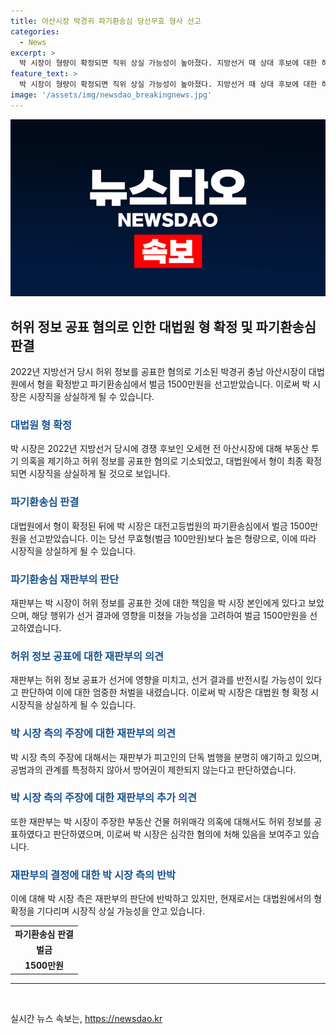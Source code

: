 ```yaml
---
title: 아산시장 박경귀 파기환송심 당선무효 형사 선고
categories:
  - News
excerpt: >
  박 시장이 형량이 확정되면 직위 상실 가능성이 높아졌다. 지방선거 때 상대 후보에 대한 허위 사실 공표로 기소된 박 시장은 대법원 확정 후 벌금 1500만원과 공직선거법 위반 혐의로 형량을 받았다. 박 시장은 캠프에서의 허위사실 공표에 관여했고, 이로 인해 선거 결과에 영향을 미칠 가능성이 있다는 지적을 받았다.
feature_text: >
  박 시장이 형량이 확정되면 직위 상실 가능성이 높아졌다. 지방선거 때 상대 후보에 대한 허위 사실 공표로 기소된 박 시장은 대법원 확정 후 벌금 1500만원과 공직선거법 위반 혐의로 형량을 받았다. 박 시장은 캠프에서의 허위사실 공표에 관여했고, 이로 인해 선거 결과에 영향을 미칠 가능성이 있다는 지적을 받았다.
image: '/assets/img/newsdao_breakingnews.jpg'
---
```


<p><img src="/assets/img/newsdao_breakingnews.jpg" alt="bookingtag 속보" /></p>

<h2 data-ke-size="size26">허위 정보 공표 혐의로 인한 대법원 형 확정 및 파기환송심 판결</h2>

<p data-ke-size="size16">2022년 지방선거 당시 허위 정보를 공표한 혐의로 기소된 박경귀 충남 아산시장이 대법원에서 형을 확정받고 파기환송심에서 벌금 1500만원을 선고받았습니다. 이로써 박 시장은 시장직을 상실하게 될 수 있습니다.</p>

<h3><b><span style="color: #1a5490;">대법원 형 확정</span></b></h3>

<p data-ke-size="size16">박 시장은 2022년 지방선거 당시에 경쟁 후보인 오세현 전 아산시장에 대해 부동산 투기 의혹을 제기하고 허위 정보를 공표한 혐의로 기소되었고, 대법원에서 형이 최종 확정되면 시장직을 상실하게 될 것으로 보입니다.</p>

<h3><b><span style="color: #1a5490;">파기환송심 판결</span></b></h3>

<p data-ke-size="size16">대법원에서 형이 확정된 뒤에 박 시장은 대전고등법원의 파기환송심에서 벌금 1500만원을 선고받았습니다. 이는 당선 무효형(벌금 100만원)보다 높은 형량으로, 이에 따라 시장직을 상실하게 될 수 있습니다.</p>

<h3><b><span style="color: #1a5490;">파기환송심 재판부의 판단</span></b></h3>

<p data-ke-size="size16">재판부는 박 시장이 허위 정보를 공표한 것에 대한 책임을 박 시장 본인에게 있다고 보았으며, 해당 행위가 선거 결과에 영향을 미쳤을 가능성을 고려하여 벌금 1500만원을 선고하였습니다.</p>

<h3><b><span style="color: #1a5490;">허위 정보 공표에 대한 재판부의 의견</span></b></h3>

<p data-ke-size="size16">재판부는 허위 정보 공표가 선거에 영향을 미치고, 선거 결과를 반전시킬 가능성이 있다고 판단하여 이에 대한 엄중한 처벌을 내렸습니다. 이로써 박 시장은 대법원 형 확정 시 시장직을 상실하게 될 수 있습니다.</p>

<h3><b><span style="color: #1a5490;">박 시장 측의 주장에 대한 재판부의 의견</span></b></h3>

<p data-ke-size="size16">박 시장 측의 주장에 대해서는 재판부가 피고인의 단독 범행을 분명히 얘기하고 있으며, 공범과의 관계를 특정하지 않아서 방어권이 제한되지 않는다고 판단하였습니다.</p>

<h3><b><span style="color: #1a5490;">박 시장 측의 주장에 대한 재판부의 추가 의견</span></b></h3>

<p data-ke-size="size16">또한 재판부는 박 시장이 주장한 부동산 건물 허위매각 의혹에 대해서도 허위 정보를 공표하였다고 판단하였으며, 이로써 박 시장은 심각한 혐의에 처해 있음을 보여주고 있습니다.</p>

<h3><b><span style="color: #1a5490;">재판부의 결정에 대한 박 시장 측의 반박</span></b></h3>

<p data-ke-size="size16">이에 대해 박 시장 측은 재판부의 판단에 반박하고 있지만, 현재로서는 대법원에서의 형 확정을 기다리며 시장직 상실 가능성을 안고 있습니다.</p>

<table>
  <tr>
    <td style="text-align: center; height: 17px;"><b>파기환송심 판결</b></td>
  </tr>
  <tr>
    <td style="text-align: center; height: 17px;"><b>벌금</b></td>
  </tr>
  <tr>
    <td style="text-align: center; height: 17px;"><b>1500만원</b></td>
  </tr>
</table>

<hr>

<p data-ke-size="size16">&nbsp;</p>
실시간 뉴스 속보는, <a href="https://newsdao.kr" rel="dofollow">https://newsdao.kr</a>


